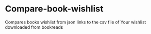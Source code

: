 # Compare-book-wishlist
Compares books wishlist from json links to the csv file of Your wishlist downloaded from bookreads
